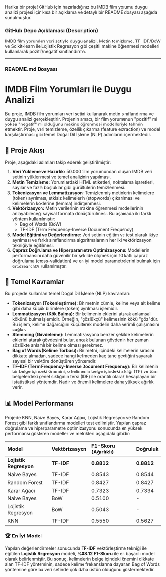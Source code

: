 Harika bir proje! GitHub için hazırladığınız bu IMDB film yorumu duygu analizi projesi için kısa bir açıklama ve detaylı bir README dosyası aşağıda sunulmuştur.

### **GitHub Depo Açıklaması (Description)**

IMDB film yorumları veri setiyle duygu analizi. Metin temizleme, TF-IDF/BoW ve Scikit-learn ile Lojistik Regresyon gibi çeşitli makine öğrenmesi modelleri kullanılarak pozitif/negatif sınıflandırma.

---

### **README.md Dosyası**

# IMDB Film Yorumları ile Duygu Analizi

Bu proje, IMDB film yorumları veri setini kullanarak metin sınıflandırma ve duygu analizi gerçekleştirir. Projenin amacı, bir film yorumunun "pozitif" mi yoksa "negatif" mi olduğunu makine öğrenmesi modelleriyle tahmin etmektir. Proje, veri temizleme, özellik çıkarma (feature extraction) ve model karşılaştırması gibi temel Doğal Dil İşleme (NLP) adımlarını içermektedir.

## 🚀 Proje Akışı

Proje, aşağıdaki adımları takip ederek geliştirilmiştir:

1.  **Veri Yükleme ve Hazırlık:** 50.000 film yorumundan oluşan IMDB veri setinin yüklenmesi ve temel analizinin yapılması.
2.  **Metin Temizleme:** Yorumlardaki HTML etiketleri, noktalama işaretleri, sayılar ve fazla boşluklar gibi gürültülerin temizlenmesi.
3.  **Tokenizasyon ve Lemmatizasyon:** Temizlenmiş metinlerin kelimelere (token) ayrılması, etkisiz kelimelerin (stopwords) çıkarılması ve kelimelerin köklerine (lemma) indirgenmesi.
4.  **Vektörizasyon:** Metin verilerinin makine öğrenmesi modellerinin anlayabileceği sayısal formata dönüştürülmesi. Bu aşamada iki farklı yöntem kullanılmıştır:
    * Bag of Words (BoW)
    * TF-IDF (Term Frequency-Inverse Document Frequency)
5.  **Model Eğitimi ve Değerlendirme:** Veri setinin eğitim ve test olarak ikiye ayrılması ve farklı sınıflandırma algoritmalarının her iki vektörizasyon tekniğiyle eğitilmesi.
6.  **Çapraz Doğrulama ve Hiperparametre Optimizasyonu:** Modellerin performansını daha güvenilir bir şekilde ölçmek için 10 katlı çapraz doğrulama (cross-validation) ve en iyi model parametrelerini bulmak için `GridSearchCV` kullanılmıştır.

## 🔑 Temel Kavramlar

Bu projede kullanılan temel Doğal Dil İşleme (NLP) kavramları:

* **Tokenizasyon (Tokenleştirme):** Bir metnin cümle, kelime veya alt kelime gibi daha küçük birimlere (token) ayrılması işlemidir.
* **Lemmatizasyon (Kök Bulma):** Bir kelimenin eklerini atarak anlamsal kökünü bulma işlemidir. Örneğin, "gözlükçü" kelimesinin kökü "göz"dür. Bu işlem, kelime dağarcığını küçülterek modelin daha verimli çalışmasını sağlar.
* **Stemming (Gövdeleme):** Lemmatizasyona benzer şekilde kelimelerin eklerini atarak gövdesini bulur, ancak bulunan gövdenin her zaman sözlükte anlamlı bir kelime olması gerekmez.
* **Bag of Words (Kelime Torbası):** Bir metni, içindeki kelimelerin sırasını dikkate almadan, sadece hangi kelimeden kaç tane geçtiğini sayarak sayısal bir vektöre dönüştüren yöntemdir.
* **TF-IDF (Term Frequency-Inverse Document Frequency):** Bir kelimenin bir belge içindeki önemini, o kelimenin belge içindeki sıklığı (TF) ve tüm belgelerdeki genel sıklığının tersi (IDF) ile orantılı olarak hesaplayan bir istatistiksel yöntemdir. Nadir ve önemli kelimelere daha yüksek ağırlık verir.

## 📊 Model Performansı

Projede KNN, Naive Bayes, Karar Ağacı, Lojistik Regresyon ve Random Forest gibi farklı sınıflandırma modelleri test edilmiştir. Yapılan çapraz doğrulama ve hiperparametre optimizasyonu sonucunda en yüksek performansı gösteren modeller ve metrikleri aşağıdaki gibidir:

| Model | Vektörizasyon | F1-Skoru (Ağırlıklı) | Doğruluk |
| :--- | :--- | :--- | :--- |
| **Lojistik Regresyon** | **TF-IDF** | **0.8812** | **0.8812** |
| Naive Bayes | TF-IDF | 0.8543 | 0.8544 |
| Random Forest | TF-IDF | 0.8427 | 0.8427 |
| Karar Ağacı | TF-IDF | 0.7323 | 0.7334 |
| Naive Bayes | BoW | 0.5100 | - |
| Lojistik Regresyon | BoW | 0.5043 | - |
| KNN | TF-IDF | 0.5550 | 0.5627 |

### **🏆 En İyi Model**

Yapılan değerlendirmeler sonucunda **TF-IDF** vektörleştirme tekniği ile eğitilen **Lojistik Regresyon** modeli, **%88.12 F1-Skoru** ile en başarılı model olarak belirlenmiştir. Bu sonuç, kelimelerin belge içindeki önemini dikkate alan TF-IDF yönteminin, sadece kelime frekanslarına dayanan Bag of Words yöntemine göre bu veri setinde çok daha üstün olduğunu göstermektedir.
